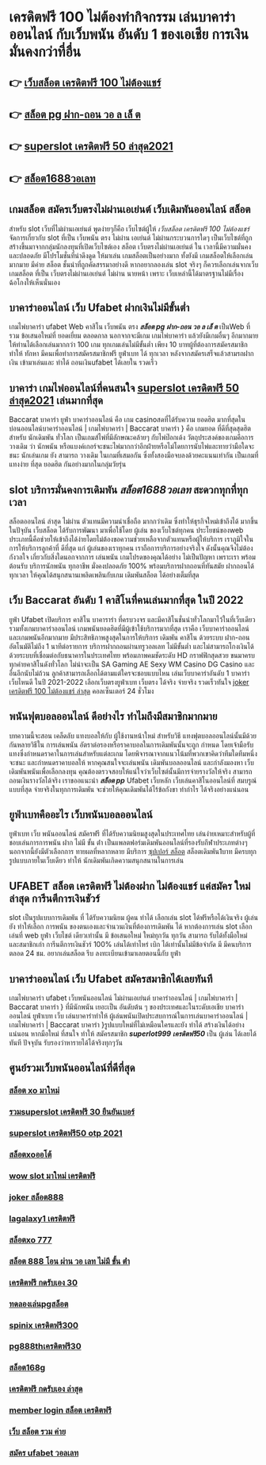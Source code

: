 # เครดิตฟรี 100 ไม่ต้องทำกิจกรรม เล่นบาคาร่าออนไลน์ กับเว็บพนัน อันดับ 1 ของเอเชีย การเงินมั่นคงกว่าที่อื่น

## 👉 [เว็บสล็อต เครดิตฟรี 100 ไม่ต้องแชร์](https://www.ufaeat.com/credit-free-50/)
## 👉 [สล็อต pg ฝาก-ถอน วอ ล เล็ ต](https://www.ufaeat.com/register/)
## 👉 [superslot เครดิตฟรี 50 ล่าสุด2021](https://www.ufaeat.com/ufabet-master-login/)
## 👉 [สล็อต1688วอเลท](https://www.ufaeat.com/register/)

##  เกมสล็อต สมัครเว็บตรงไม่ผ่านเอเย่นต์    เว็บเดิมพันออนไลน์ สล็อต 

สำหรับ slot   เว็บที่ไม่ผ่านเอเย่นต์ พูดง่ายๆก็คือ เว็บไซต์ผู้ให้ *เว็บสล็อต เครดิตฟรี 100 ไม่ต้องแชร์* จัดการเกี่ยวกับ slot  ที่เป็น  เว็บพนัน ตรง   ไม่ผ่าน เอเย่นต์  ไม่ผ่านกระบวนการใดๆ เป็นเว็บไซต์ที่ถูกสร้างขึ้นมาจากกลุ่มนักลงทุนที่เปิดเว็บไซต์เอง  สล็อต  เว็บตรงไม่ผ่านเอเย่นต์  ใน เวลานี้มีความมั่นคงและปลอดภัย มีโปรโมชั่นที่น่าดึงดูด ให้มาเล่น เกมสล็อตเป็นอย่างมาก ทั้งยังมี เกมสล็อตให้เลือกเล่นมากมาย มีค่าย สล็อต ชั้นนำที่ถูกคัดสรรมาอย่างดี หากอยากลองเล่น slot จริงๆ ก็ควรเลือกเล่นจากเว็บเกมสล็อต ที่เป็น เว็บตรงไม่ผ่านเอเย่นต์   ไม่ผ่าน นายหน้า  เพราะ เว็บเหล่านี้ได้มาตรฐานไม่มีเรื่องฉ้อโกงให้เห็นนั่นเอง


## บาคาร่าออนไลน์  เว็บ Ufabet  ฝากเงินไม่มีขั้นต่ำ

 เกมไพ่บาคาร่า  ufabet  Web คาสิโน  เว็บพนัน ตรง  ***สล็อต pg ฝาก-ถอน วอ ล เล็ ต***  เป็นWeb ที่รวม ข้อเสนอใหม่ที่  ยอดเยี่ยม ตลอดกาล นอกจากจะมีเกม  เกมไพ่บาคาร่า  แล้วยังมีเกมอื่นๆ อีกมากมายให้ท่านได้เลือกเล่นมากกว่า 100 เกม ทุกเกมเล่นไม่มีขั้นต่ำ เพียง 10 บาทผู้ที่ต้องการสมัครสมาชิก   ทำให้ ทักหา มีคนเพื่อทำการสมัครสมาชิกฟรี  ยูฟ่าเบท ได้ ทุกเวลา  หลังจากสมัครเสร็จแล้วสามรถฝากเงิน เข้ามาเล่นและ  ทำได้ ถอนเงินufabet ได้เลยใน รวดเร็ว 

##  บาคาร่า เกมไพ่ออนไลน์ที่คนสนใจ  [superslot เครดิตฟรี 50 ล่าสุด2021](https://www.ufaeat.com/register/) เล่นมากที่สุด

 Baccarat บาคาร่า   ยูฟ่า บาคาร่าออนไลน์  คือ เกม casinoสดที่ได้รับความ ยอดฮิต มากที่สุดใน บ่อนออนไลน์บาคาร่าออนไลน์ | เกมไพ่บาคาร่า | Baccarat บาคาร่า } คือ เกมยอด ที่ดีที่สุดสุดฮิตสำหรับ นักเดิมพัน ทั่วโลก เป็นเกมส์ไพ่ที่มีลักษณะคล้ายๆ กับไพ่ป๊อกเด้ง วัตถุประสงค์ของเกมคือการ วางเดิม ว่า นักพนัน หรือแบงค์เกอร์จะชนะไพ่มากกว่าอีกฝ่ายหรือไม่โดยการนับไพ่และทายว่ามือใดจะชนะ นักเล่นเกม ยัง สามารถ  วางเดิม ในเกมที่เสมอกัน ซึ่งทั้งสองมือจบลงด้วยคะแนนเท่ากัน เป็นเกมที่  แทงง่าย ที่สุด ยอดฮิต กันอย่างมากในกลุ่มวัยรุ่น


##  slot  บริการมั่นคงการเดิมพัน ***สล็อต1688วอเลท***  สะดวกทุกที่ทุกเวลา

 สล็อตออนไลน์ ล่าสุด ไม่ผ่าน ตัวแทนมีความน่าเชื่อถือ มากกว่าเดิม ซึ่งทำให้ธุรกิจใหม่เข้าถึงได้  มากขึ้นในปัจุบัน เว็บสล็อต ได้รับการพัฒนา มาเพื่อใช้โดย ผู้เล่น ของเว็บไซต์ทุกคน ประโยชน์ของweb ประเภทนี้คือช่วยให้เข้าถึงได้ง่ายโดยไม่ต้องขอความช่วยเหลือจากตัวแทนหรือผู้ให้บริการ เราภูมิใจในการให้บริการลูกค้าที่ ดีที่สุด แก่ ผู้เล่นของเราทุกคน เราถือการบริการอย่างจริงใจ ดังนั้นคุณจึงไม่ต้องกังวลใจ เกี่ยวกับสิ่งใดนอกจากการ เล่นพนัน เกมโปรดของคุณได้อย่าง ไม่เป็นปัญหา เพราะเรา พร้อมต้อนรับ บริการนักพนัน ทุกอาชีพ มั่งคงปลอดภัย 100% พร้อมบริการฝากถอนที่ทันสมัย ฝากถอนได้ ทุกเวลา  ให้คุณได้สนุกสนานเพลิดเพลินกับเกม  เดิมพันสล็อต  ได้อย่างเต็มที่สุด


## เว็บ Baccarat อันดับ 1 คาสิโนที่คนเล่นมากที่สุด ในปี 2022

 ยูฟ่า Ufabet   เปิดบริการ  คาสิโน บาคาราร่า ที่ครบวงจร และมีคาสิโนชั่นนำทั่วโลกมาไว้ในที่เว็บเดียว รวมทั้งเกมบาคาร่าออนไลน์ เกมพนันยอดฮิตที่มีผู้เข้าใช้บริการมากที่สุด เราคือ เว็บบาคาร่าออนไลน์  และเกมพนันอีกมากมาย มีประสิทธิภาพสูงสุดในการให้บริการ  เดิมพัน  คาสิโน ด้วยระบบ ฝาก-ถอน อัตโนมัติไม่ถึง 1 นาทีต่อรายการ  บริการฝากถอนผ่านทรูวอลเลท ไม่มีขั้นต่ำ   และไม่สามารถโกงเงินได้ด้วยระบบที่เชื่อมต่อกับธนาคารในประเทศไทย พร้อมภาพคมชัดระดับ HD กราฟฟิกสุดสวย ขนมาครบทุกค่ายคาสิโนดังทั่วโลก ไม่น่าจะเป็น SA Gaming AE Sexy WM Casino DG Casino และอื่นอีกนับไม่ถ้วน ลูกค้าสามารถเลือกได้ตามแต่ใครจะชอบแบบไหน เล่นเว็บบาคาร่าอันดับ 1  บาคาร่าเว็บไหนดี  ในปี 2021-2022 เลือกเว็บตรงยูฟ่าเบท  เว็บตรง ได้จริง จ่ายจริง รวดเร็วทันใจ [joker เครดิตฟรี 100 ไม่ต้องแชร์ ล่าสุด](https://www.ufaeat.com/regis-ufabet-master-free/) คอลเซ็นเตอร์ 24 ชั่วโมง


##  พนันฟุตบอลออนไลน์  ดีอย่างไร  ทำไมถึงมีสมาชิกมากมาย

บทความนี้จะสอน เคล็ดลับ  แทงบอลให้กับ ผู้ใช้งานหน้าใหม่ สำหรับวิธี แทงฟุตบอลออนไลน์นั้นมีด้วยกันหลายวิธีใน การเล่นพนัน  อัตราต่อรองหรือราคาบอลในการเดิมพันนั้นจะถูก กำหนด โดยเจ้ามือรับแทงซึ่งกำหนดราคาในการเล่นสำหรับแต่ละเกม โดยพิจารณาจากแนวโน้มที่พวกเขาคิดว่าทีมใดทีมหนึ่งจะชนะ และกำหนดราคาบอลให้ หากคุณสนใจจะเล่นพนัน เดิมพันบอลออนไลน์ และกำลังมองหา เว็บเดิมพันพนันเพื่อเลือกลงทุน คุณต้องตรวจสอบให้แน่ใจว่าเว็บไซต์นั้นมีการจ่ายรางวัลให้จริง สามารถถอนเงินรางวัลได้จริง เราขออแนะนำ  ***สล็อต pp*** Ufabet เว็บหลัก เว็บเล่นคาสิโนออนไลน์ที่ สมบรูณ์แบบที่สุด จ่ายจริงในทุกการเดิมพัน จะช่วยให้คุณเดิมพันได้ไร้ข้อกังขา  ทำกำไร ได้จริงอย่างแน่นอน

## ยูฟ่าเบทคืออะไร เว็บพนันบอลออนไลน์ 

ยูฟ่าเบท  เว็บ   พนันออนไลน์ สมัครฟรี  ที่ได้รับความนิยมสูงสุดในประเทศไทย เล่นง่ายเหมาะสำหรับผู้ที่ชอบเล่นการการพนัน ฝาก ไม่มี ขั้น ต่ํา  เป็นแพลตฟอร์มเดิมพันออนไลน์ที่รองรับกีฬาประเภทต่างๆ นอกจากนี้ยังมีตัวเลือกการ ทายผลที่หลากหลาย มีบริการ   [ซุปเปอร์ สล็อต](https://www.ufaeat.com/) สล็อตเดิมพัน1บาท มีครบทุกรูปแบบภายในเว็บเดียว ทำให้  นักเดิมพันเกิดความสนุกสนานในการเล่น


## UFABET สล็อต  **เครดิตฟรี ไม่ต้องฝาก ไม่ต้องแชร์ แค่สมัคร ใหม่ล่าสุด** การีนตีการเงินชัวร์

 slot เป็นรูปแบบการเดิมพัน ที่  ได้รับความนิยม ผู้คน ทำได้ เลือกเล่น slot ได้ฟรีหรือได้เงินจริง ผู้เล่นยัง  ทำให้เลือก การพนัน ของตนเองและจำนวนเงินที่ต้องการเดิมพัน ได้ หากต้องการเล่น slot เลือกเล่นที่ web   ยูฟ่า เว็บไชต์ เดียวเท่านั้น มี ข้อเสนอใหม่ ใหม่ทุกวัน ทุกวัน สามารถ รับได้ทั้งมือใหม่ และสมาชิกเก่า การีนตีการเงินชัวร์ 100% เล่นได้เท่าไหร่ เบิก ได้เท่านั้นไม่มีข้อจำกัด มี มีคนบริการ ตลอด 24 ชม.   อยากเล่นสล็อต รีบ ลงทะเบียนเข้ามาเลยตอนนี้กับ  ยูฟ่า


## บาคาร่าออนไลน์   เว็บ Ufabet  สมัครสมาชิกได้เลยทันที

 เกมไพ่บาคาร่า  ufabet  เว็บพนันออนไลน์ ไม่ผ่านเอเย่นต์  บาคาร่าออนไลน์ | เกมไพ่บาคาร่า | Baccarat บาคาร่า } ที่มีนักพนัน  เยอะเป็น อันดับต้น ๆ ของประเทศและในระดับเอเชีย บาคาร่าออนไลน์  ยูฟ่าเบท   เว็บ เล่นบาคาร่าทำให้ ผู้เล่นพนันเปิดประสบการณ์ในการเล่นบาคาร่าออนไลน์ | เกมไพ่บาคาร่า | Baccarat บาคาร่า }รูปแบบใหม่ที่ไม่เหมือนใครและยัง  ทำได้ สร้างเงินได้อย่างแน่นอน หากมือใหม่ ที่สนใจ   ทำให้ สมัครสมาชิก ***superlot999 เครดิตฟรี50***  เป็น ผู้เล่น ได้เลยได้ทันที  ปัจจุบัน  รับรองว่าหารายได้ได้จริงทุกๆวัน


## ศูนย์รวมเว็บพนันออนไลน์ที่ดีที่สุด

### [สล็อต xo มาใหม่](https://atom.io/themes/UFAEAT%20เว็บตรง%20ทางเข้า%20UFABET%20สล็อตxo%20โอน%20ผ่าน%20วอ%20เลท%20008%20สล็อต%20สมัครฟรี%20ฟรีเครดิต%20100%)
### [รวมsuperslot เครดิตฟรี 30 ยืนยันเบอร์](https://atom.io/themes/UFAEAT%20เว็บตรง%20ทางเข้า%20UFABET%20เครดิตฟรี%20200%20กดรับเอง%20008%20สล็อต%20สมัครฟรี%20ฟรีเครดิต%20100%)
### [superslot เครดิตฟรี50 otp 2021](https://atom.io/themes/UFAEAT%20เว็บตรง%20ทางเข้า%20UFABET%20สล็อต%20เครดิต%20ฟรี%2050%20บาท%20แค่%20สมัคร%20008%20สล็อต%20สมัครฟรี%20ฟรีเครดิต%20100%)
### [สล็อตxoออโต้](https://atom.io/themes/UFAEAT%20เว็บตรง%20ทางเข้า%20UFABET%20สล็อต%20เว็บตรงไม่ผ่านเอเย่นต์%20ล่าสุด%20008%20สล็อต%20สมัครฟรี%20ฟรีเครดิต%20100%)
### [wow slot มาใหม่ เครดิตฟรี](https://atom.io/themes/UFAEAT%20เว็บตรง%20ทางเข้า%20UFABET%20สล็อต%20ช้าง%20008%20สล็อต%20สมัครฟรี%20ฟรีเครดิต%20100%)
### [joker สล็อต888](https://atom.io/themes/UFAEAT%20เว็บตรง%20ทางเข้า%20UFABET%20สมัคร%20สล็อต%20777%20008%20สล็อต%20สมัครฟรี%20ฟรีเครดิต%20100%)
### [lagalaxy1 เครดิตฟรี](https://atom.io/themes/UFAEAT%20เว็บตรง%20ทางเข้า%20UFABET%20สล็อต%20ยู%20ฟ่า%20777%20008%20สล็อต%20สมัครฟรี%20ฟรีเครดิต%20100%)
### [สล็อตxo 777](https://atom.io/themes/UFAEAT%20เว็บตรง%20ทางเข้า%20UFABET%20เครดิตฟรี%20กดรับเอง%20ยืนยันเบอร์%20ไม่ต้องแชร์%20008%20สล็อต%20สมัครฟรี%20ฟรีเครดิต%20100%)
### [สล็อต 888 โอน ผ่าน วอ เลท ไม่มี ขั้น ต่ํา](https://atom.io/themes/UFAEAT%20เว็บตรง%20ทางเข้า%20UFABET%201234%20สล็อต%20008%20สล็อต%20สมัครฟรี%20ฟรีเครดิต%20100%)
### [เครดิตฟรี กดรับเอง 30](https://atom.io/themes/UFAEAT%20เว็บตรง%20ทางเข้า%20UFABET%20สล็อต555%20008%20สล็อต%20สมัครฟรี%20ฟรีเครดิต%20100%)
### [ทดลองเล่นpgสล็อต](https://atom.io/themes/UFAEAT%20เว็บตรง%20ทางเข้า%20UFABET%20สล็อต%20456%20008%20สล็อต%20สมัครฟรี%20ฟรีเครดิต%20100%)
### [spinix เครดิตฟรี300](https://atom.io/themes/UFAEAT%20เว็บตรง%20ทางเข้า%20UFABET%20wow%20slot%20ทั้งหมด%20เครดิตฟรี%20008%20สล็อต%20สมัครฟรี%20ฟรีเครดิต%20100%)
### [pg888thเครดิตฟรี30](https://atom.io/themes/UFAEAT%20เว็บตรง%20ทางเข้า%20UFABET%20สล็อต%20hilorich%20008%20สล็อต%20สมัครฟรี%20ฟรีเครดิต%20100%)
### [สล็อต168g](https://atom.io/themes/UFAEAT%20เว็บตรง%20ทางเข้า%20UFABET%20เว็บ%20wow%20slot%20เครดิตฟรี%20008%20สล็อต%20สมัครฟรี%20ฟรีเครดิต%20100%)
### [เครดิตฟรี กดรับเอง ล่าสุด](https://atom.io/themes/UFAEAT%20เว็บตรง%20ทางเข้า%20UFABET%20เว็บ%20เล่น%20สล็อต%20ไม่%20ผ่าน%20เอเย่นต์%20008%20สล็อต%20สมัครฟรี%20ฟรีเครดิต%20100%)
### [member login สล็อต เครดิตฟรี](https://atom.io/themes/UFAEAT%20เว็บตรง%20ทางเข้า%20UFABET%20สล็อต11ไฮโล%20008%20สล็อต%20สมัครฟรี%20ฟรีเครดิต%20100%)
### [เว็บ สล็อต รวม ค่าย](https://atom.io/themes/UFAEAT%20เว็บตรง%20ทางเข้า%20UFABET%20สล็อต%20แตกหนัก%20008%20สล็อต%20สมัครฟรี%20ฟรีเครดิต%20100%)
### [สมัคร ufabet วอลเลท](https://atom.io/themes/UFAEAT%20เว็บตรง%20ทางเข้า%20UFABET%20สล็อต%20pg%20ที่ดีที่สุด%20008%20สล็อต%20สมัครฟรี%20ฟรีเครดิต%20100%)